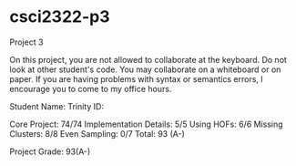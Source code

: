 # csci2322-p3
Project 3

On this project, you are not allowed to collaborate at the keyboard. Do not look at other student's
code.  You may collaborate on a whiteboard or on paper.
If you are having problems with syntax or semantics errors, I encourage you to come to my office hours.

Student Name:
Trinity ID: 

Core Project: 74/74
Implementation Details: 5/5
Using HOFs: 6/6
Missing Clusters: 8/8
Even Sampling: 0/7
Total: 93 (A-)


Project Grade: 93(A-)

